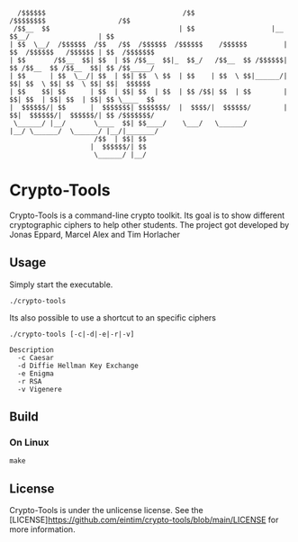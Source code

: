 ```
  /$$$$$$                                  /$$                    /$$$$$$$$                  /$$          
 /$$__  $$                                | $$                   |__  $$__/                 | $$          
| $$  \__/  /$$$$$$  /$$   /$$  /$$$$$$  /$$$$$$    /$$$$$$         | $$  /$$$$$$   /$$$$$$ | $$  /$$$$$$$
| $$       /$$__  $$| $$  | $$ /$$__  $$|_  $$_/   /$$__  $$ /$$$$$$| $$ /$$__  $$ /$$__  $$| $$ /$$_____/
| $$      | $$  \__/| $$  | $$| $$  \ $$  | $$    | $$  \ $$|______/| $$| $$  \ $$| $$  \ $$| $$|  $$$$$$ 
| $$    $$| $$      | $$  | $$| $$  | $$  | $$ /$$| $$  | $$        | $$| $$  | $$| $$  | $$| $$ \____  $$
|  $$$$$$/| $$      |  $$$$$$$| $$$$$$$/  |  $$$$/|  $$$$$$/        | $$|  $$$$$$/|  $$$$$$/| $$ /$$$$$$$/
 \______/ |__/       \____  $$| $$____/    \___/   \______/         |__/ \______/  \______/ |__/|_______/ 
                     /$$  | $$| $$                                                                        
                    |  $$$$$$/| $$                                                                        
                     \______/ |__/                         
```
# Crypto-Tools
Crypto-Tools is a command-line crypto toolkit. Its goal is to show different cryptographic ciphers to help other students.
The project got developed by Jonas Eppard, Marcel Alex and Tim Horlacher

## Usage
Simply start the executable.
```
./crypto-tools
```
Its also possible to use a shortcut to an specific ciphers
```
./crypto-tools [-c|-d|-e|-r|-v]

Description
  -c Caesar
  -d Diffie Hellman Key Exchange
  -e Enigma
  -r RSA
  -v Vigenere
```
## Build
### On Linux
```
make
```
## License
Crypto-Tools is under the unlicense license. See the [LICENSE]https://github.com/eintim/crypto-tools/blob/main/LICENSE for more information.
